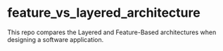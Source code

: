 # feature_vs_layered_architecture
This repo compares the Layered and Feature-Based architectures when designing a software application.
